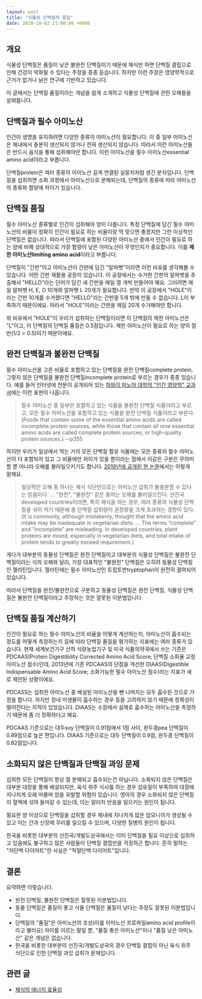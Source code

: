 ```yaml
---
layout: post
title: "식물성 단백질의 품질"
date: 2020-10-02 21:00:00 +0900
---
```

## 개요

식물성 단백질은 품질이 낮은 불완전 단백질이기 때문에 채식만 하면 단백질 결핍으로 인해 건강이 악화될 수 있다는 주장을 종종 듣습니다. 하지만 이런 주장은 영양학적으로 근거가 없거나 낡은 연구에 기반하고 있습니다.

이 글에서는 단백질 품질이라는 개념을 쉽게 소개하고 식물성 단백질에 관한 오해들을 살펴봅니다.

## 단백질과 필수 아미노산

인간이 생명을 유지하려면 다양한 종류의 아미노산이 필요합니다. 이 중 일부 아미노산은 체내에서 충분히 생산되지 않거나 전혀 생산되지 않습니다. 따라서 이런 아미노산들은 반드시 음식을 통해 섭취해야만 합니다. 이런 아미노산을 필수 아미노산essential amino acid이라고 부릅니다.

단백질protein은 여러 종류의 아미노산 길게 연결된 실뭉치처럼 생긴 분자입니다. 단백질을 섭취하면 소화 과정에서 아미노산으로 분해되는데, 단백질의 종류에 따라 아미노산의 종류와 함량에 차이가 있습니다.

## 단백질 품질

필수 아미노산 종류별로 인간이 섭취해야 양이 다릅니다. 특정 단백질에 담긴 필수 아미노산의 비율이 정확히 인간이 필요로 하는 비율이랑 딱 맞으면 좋겠지만 그런 이상적인 단백질은 없습니다. 따라서 단백질에 포함된 다양한 아미노산 중에서 인간이 필요로 하는 양에 비해 상대적으로 가장 함량이 낮은 아미노산이 무엇인지가 중요합니다. 이를 **제한 아미노산limiting amino acid**이라고 부릅니다.

단백질이 "간판"이고 아미노산이 간판에 담긴 "알파벳"이라면 이런 비유를 생각해볼 수 있습니다. 어떤 간판 재활용 공장이 있습니다. 이 공장에서는 수거한 간판의 알파벳을 추출해서 "HELLO"라는 단어가 담긴 새 간판을 매일 열 개씩 만들어야 해요. 그러려면 매일 알파벳 H, E, O 10개와 알파벳 L 20개가 필요합니다. 만약 이 공장에서 "HOLE"이라는 간판 10개를 수거했다면 "HELLO"라는 간판을 5개 밖에 만들 수 없습니다. L이 부족하기 때문이에요. 따라서 "HOLE"이라는 간판을 매일 20개 수거해야만 합니다.

위 비유에서 "HOLE"이 우리가 섭취하는 단백질이라면 이 단백질의 제한 아미노산은 "L"이고, 이 단백질의 단백질 품질은 0.5점입니다. 제한 아미노산이 필요로 하는 양의 절반(1/2 = 0.5)이기 때문이에요.

## 완전 단백질과 불완전 단백질

필수 아미노산을 고른 비율로 포함하고 있는 단백질을 완전 단백질complete protein, 그렇지 않은 단백질을 불완전 단백질incomplete protein로 부르는 경우가 종종 있습니다. 예를 들어 인터넷에 전문이 공개되어 있는 [하와이 마노아 대학의 "인간 영양학" 교과서](https://open.umn.edu/opentextbooks/textbooks/622)에는 이런 표현이 나옵니다.

> 필수 아미노산 중 일부만 포함하고 있는 식품을 불완전 단백질 식품이라고 부르고, 모든 필수 아미노산을 포함하고 있는 식품을 완전 단백질 식품이라고 부른다. (Foods that contain some of the essential amino acids are called incomplete protein sources, while those that contain all nine essential amino acids are called complete protein sources, or high-quality protein sources.) --p255

하지만 우리가 일상에서 먹는 거의 모든 단백질 함유 식품에는 모든 종류의 필수 아미노산이 다 포함되어 있고 그 비율에만 차이가 있을 뿐이라는 점에서 이같은 구분은 무의미할 뿐 아니라 오해를 불러일으키기도 합니다. [2019년에 공개된 한 논문](https://www.ncbi.nlm.nih.gov/pmc/articles/PMC6893534/)에서는 이렇게 말해요.

> 일상적인 오해 중 하나는 채식 식단만으로는 아미노산 섭취가 불충분할 수 있다는 믿음이다. ... "완전", "불완전" 같은 용어는 오해를 불러일으킨다. 선진국developed countries이라면, 특히 채식을 하는 경우, 여러 종류의 식물성 단백질을 섞어 먹기 때문에 총 단백질 섭취량이 권장량을 크게 초과하는 경향이 있다. (It is commonly, although mistakenly, thought that the amino acid intake may be inadequate in vegetarian diets. ... The terms “complete” and “incomplete” are misleading. In developed countries, plant proteins are mixed, especially in vegetarian diets, and total intake of protein tends to greatly exceed requirement.)

게다가 대부분의 동물성 단백질은 완전 단백질이고 대부분의 식물성 단백질은 불완전 단백질이라는 식의 오해와 달리, 가장 대표적인 "불완전" 단백질은 오히려 동물성 단백질인 젤라틴입니다. 젤라틴에는 필수 아미노산인 트립토판tryptophan이 완전히 결여되어 있습니다.

따라서 단백질을 완전/불완전으로 구분하고 동물성 단백질은 완전 단백질, 식물성 단백질은 불완전 단백질이라고 주장하는 것은 잘못된 이분법입니다.

## 단백질 품질 계산하기

인간이 필요로 하는 필수 아미노산의 비율을 어떻게 계산하는지, 아미노산이 흡수되는 정도를 어떻게 측정하는지 등에 따라 단백질 품질을 평가하는 지표에는 여러 종류가 있습니다. 현재 세계보건기구 산하 식량농업기구 및 미국 식품의약국에서 쓰는 기준은 PDCAAS(Protein Digestibility Corrected Amino Acid Score; 단백질 소화율 교정 아미노산 점수)인데, 2013년에 기존 PDCAAS의 단점을 개선한 DIAAS(Digestible Indispensable Amino Acid Score; 소화가능한 필수 아미노산 점수)라는 지표가 새로 제안된 상황이에요.

PDCASS는 섭취한 아미노산 중 배설된 아미노산을 뺀 나머지는 모두 흡수된 것으로 가정을 합니다. 하지만 장내 미생물이 흡수하는 경우 등을 고려하지 않기 때문에 정확성이 떨어진다는 지적이 있었습니다. DIAAS는 소장에서 실제로 흡수하는 아미노산을 측정하기 때문에 좀 더 정확하다고 해요.

PDCAAS 기준으로는 대두soy 단백질이 0.91점에서 1점 사이, 완두콩pea 단백질이 0.89점으로 높은 편입니다. DIAAS 기준으로는 대두 단백질이 0.9점, 완두콩 단백질이 0.82점입니다.

## 소화되지 않은 단백질과 단백질 과잉 문제

섭취한 모든 단백질이 항상 잘 분해되고 흡수되는건 아닙니다. 소화되지 않은 단백질은 대부분 대장을 통해 배설되지만, 육식 위주 식사를 하는 경우 섬유질이 부족하여 대장에 지나치게 오래 머물며 암을 유발할 위험이 있습니다. 영아의 경우 소화되지 않은 단백질이 혈액에 섞여 들어갈 수 있는데, 이는 알러지 반응을 일으키는 원인이 됩니다.

필요한 양 이상으로 단백질을 섭취할 경우 체내에 지나치게 많은 암모니아가 생성될 수 있고 이는 간과 신장에 무리를 일으킬 수 있으며, 다양한 질병의 원인이 됩니다.

한국을 비롯한 대부분의 선진국/개발도상국에서는 이미 단백질을 필요 이상으로 섭취하고 있음에도 불구하고 많은 사람들이 단백질 결핍만을 걱정하곤 합니다. 흔히 말하는 "저단백 다이어트"란 사실은 "적절단백 다이어트"입니다.

## 결론

요약하면 이렇습니다.

* 완전 단백질, 불완전 단백질은 잘못된 이분법입니다.
* 동물 단백질은 품질이 좋고 식물 단백질은 품질이 낮다는 주장도 잘못된 이분법입니다.
* 단백질의 "품질"은 아미노산의 조성(이를 아미노산 프로파일amino acid profile이라고 불러요) 차이를 이르는 말일 뿐, "품질 좋은 아미노산"이나 "품질 낮은 아미노산" 같은 개념은 없습니다.
* 한국을 비롯한 대부분의 선진국/개발도상국의 경우 단백질 결핍이 아닌 육식 위주 식단으로 인한 단백질 과잉 섭취가 문제입니다.

## 관련 글

* [채식의 에너지 효율성](/2020/03/15/efficiency-of-vegan-diet.html)
